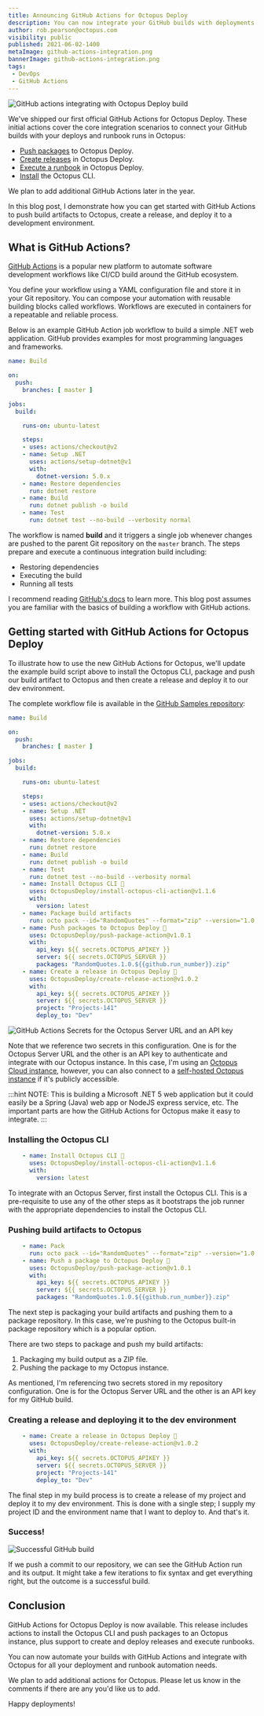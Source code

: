 ```yaml
---
title: Announcing GitHub Actions for Octopus Deploy
description: You can now integrate your GitHub builds with deployments in Octopus Deploy thanks to our GitHub Actions.
author: rob.pearson@octopus.com
visibility: public
published: 2021-06-02-1400
metaImage: github-actions-integration.png
bannerImage: github-actions-integration.png
tags:
 - DevOps
 - GitHub Actions
---
```


![GitHub actions integrating with Octopus Deploy build](github-actions-integration.png)

We've shipped our first official GitHub Actions for Octopus Deploy. These initial actions cover the core integration scenarios to connect your GitHub builds with your deploys and runbook runs in Octopus: 

- [Push packages](https://github.com/marketplace/actions/push-package-to-octopus-deploy) to Octopus Deploy. 
- [Create releases](https://github.com/marketplace/actions/create-release-in-octopus-deploy) in Octopus Deploy.
- [Execute a runbook](https://github.com/marketplace/actions/run-runbook-in-octopus-deploy) in Octopus Deploy.
- [Install](https://github.com/marketplace/actions/install-octopus-cli) the Octopus CLI.

We plan to add additional GitHub Actions later in the year. 

In this blog post, I demonstrate how you can get started with GitHub Actions to push build artifacts to Octopus, create a release, and deploy it to a development environment.

## What is GitHub Actions? 

[GitHub Actions](https://docs.github.com/en/actions) is a popular new platform to automate software development workflows like CI/CD build around the GitHub ecosystem. 

You define your workflow using a YAML configuration file and store it in your Git repository. You can compose your automation with reusable building blocks called workflows. Workflows are executed in containers for a repeatable and reliable process.

Below is an example GitHub Action job workflow to build a simple .NET web application. GitHub provides examples for most programming languages and frameworks.

```yaml
name: Build

on:
  push:
    branches: [ master ]

jobs:
  build:

    runs-on: ubuntu-latest

    steps:
    - uses: actions/checkout@v2
    - name: Setup .NET
      uses: actions/setup-dotnet@v1
      with:
        dotnet-version: 5.0.x
    - name: Restore dependencies
      run: dotnet restore
    - name: Build
      run: dotnet publish -o build 
    - name: Test
      run: dotnet test --no-build --verbosity normal
```

The workflow is named **build** and it triggers a single job whenever changes are pushed to the parent Git repository on the `master` branch. The steps prepare and execute a continuous integration build including:

- Restoring dependencies
- Executing the build
- Running all tests

I recommend reading [GitHub's docs](https://docs.github.com/en/actions/learn-github-actions) to learn more. This blog post assumes you are familiar with the basics of building a workflow with GitHub actions.

## Getting started with GitHub Actions for Octopus Deploy

To illustrate how to use the new GitHub Actions for Octopus, we'll update the example build script above to install the Octopus CLI, package and push our build artifact to Octopus and then create a release and deploy it to our dev environment.

The complete workflow file is available in the [GitHub Samples repository](https://github.com/OctopusSamples/RandomQuotes/actions/workflows/dotnet.yml):

```yaml
name: Build

on:
  push:
    branches: [ master ]

jobs:
  build:

    runs-on: ubuntu-latest

    steps:
    - uses: actions/checkout@v2
    - name: Setup .NET
      uses: actions/setup-dotnet@v1
      with:
        dotnet-version: 5.0.x
    - name: Restore dependencies
      run: dotnet restore
    - name: Build
      run: dotnet publish -o build 
    - name: Test
      run: dotnet test --no-build --verbosity normal
    - name: Install Octopus CLI 🐙
      uses: OctopusDeploy/install-octopus-cli-action@v1.1.6
      with:
        version: latest
    - name: Package build artifacts
      run: octo pack --id="RandomQuotes" --format="zip" --version="1.0.${{github.run_number}}" --basePath="/home/runner/work/RandomQuotes/RandomQuotes/build/"
    - name: Push packages to Octopus Deploy 🐙
      uses: OctopusDeploy/push-package-action@v1.0.1
      with:
        api_key: ${{ secrets.OCTOPUS_APIKEY }}
        server: ${{ secrets.OCTOPUS_SERVER }}
        packages: "RandomQuotes.1.0.${{github.run_number}}.zip"
    - name: Create a release in Octopus Deploy 🐙
      uses: OctopusDeploy/create-release-action@v1.0.2
      with:
        api_key: ${{ secrets.OCTOPUS_APIKEY }}
        server: ${{ secrets.OCTOPUS_SERVER }}
        project: "Projects-141"
        deploy_to: "Dev"

```

![GitHub Actions Secrets for the Octopus Server URL and an API key](github-action-secrets.png)

Note that we reference two secrets in this configuration. One is for the Octopus Server URL and the other is an API key to authenticate and integrate with our Octopus instance. In this case, I'm using an [Octopus Cloud instance](https://octopus.com/pricing/cloud), however, you can also connect to a [self-hosted Octopus instance](https://octopus.com/pricing/server) if it's publicly accessible.


:::hint
NOTE: This is building a Microsoft .NET 5 web application but it could easily be a Spring (Java) web app or NodeJS express service, etc. The important parts are how the GitHub Actions for Octopus make it easy to integrate.
:::

### Installing the Octopus CLI

```yaml
    - name: Install Octopus CLI 🐙
      uses: OctopusDeploy/install-octopus-cli-action@v1.1.6
      with:
        version: latest
```

To integrate with an Octopus Server, first install the Octopus CLI. This is a pre-requisite to use any of the other steps as it bootstraps the job runner with the appropriate dependencies to install the Octopus CLI.

### Pushing build artifacts to Octopus

```yaml
    - name: Pack
      run: octo pack --id="RandomQuotes" --format="zip" --version="1.0.${{github.run_number}}" --basePath="/home/runner/work/RandomQuotes/RandomQuotes/build/" --verbose
    - name: Push a package to Octopus Deploy 🐙
      uses: OctopusDeploy/push-package-action@v1.0.1
      with:
        api_key: ${{ secrets.OCTOPUS_APIKEY }}
        server: ${{ secrets.OCTOPUS_SERVER }}
        packages: "RandomQuotes.1.0.${{github.run_number}}.zip"
```

The next step is packaging your build artifacts and pushing them to a package repository. In this case, we're pushing to the Octopus built-in package repository which is a popular option. 

There are two steps to package and push my build artifacts:

1. Packaging my build output as a ZIP file.
1. Pushing the package to my Octopus instance. 

As mentioned, I'm referencing two secrets stored in my repository configuration. One is for the Octopus Server URL and the other is an API key for my GitHub build. 

### Creating a release and deploying it to the dev environment

```yaml
    - name: Create a release in Octopus Deploy 🐙
      uses: OctopusDeploy/create-release-action@v1.0.2
      with:
        api_key: ${{ secrets.OCTOPUS_APIKEY }}
        server: ${{ secrets.OCTOPUS_SERVER }}
        project: "Projects-141"
        deploy_to: "Dev"
```

The final step in my build process is to create a release of my project and deploy it to my dev environment. This is done with a single step; I supply my project ID and the environment name that I want to deploy to. And that's it.

### Success!

![Successful GitHub build](github-build.png)

If we push a commit to our repository, we can see the GitHub Action run and its output. It might take a few iterations to fix syntax and get everything right, but the outcome is a successful build. 

## Conclusion

GitHub Actions for Octopus Deploy is now available. This release includes actions to install the Octopus CLI and push packages to an Octopus instance, plus support to create and deploy releases and execute runbooks. 

You can now automate your builds with GitHub Actions and integrate with Octopus for all your deployment and runbook automation needs.

We plan to add additional actions for Octopus. Please let us know in the comments if there are any you'd like us to add. 

Happy deployments!
